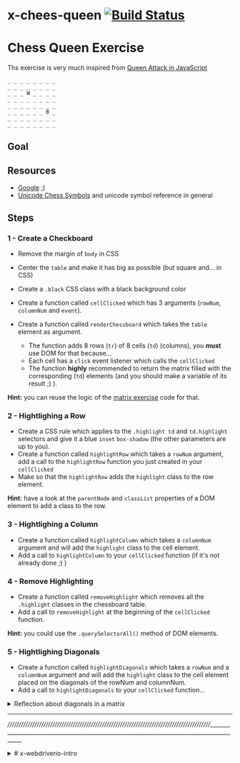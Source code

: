 # x-chees-queen  [![Build Status](https://travis-ci.org/Yassermorteza/x-chess-queen.svg?branch=master)](https://travis-ci.org/Yassermorteza/x-chess-queen)

# Chess Queen Exercise

Ths exercise is very much inspired from [Queen Attack in JavaScript](http://exercism.io/exercises/javascript/queen-attack/readme)

````
_ _ _ _ _ _ _ _
_ _ _ _ _ _ _ _
_ _ _ W _ _ _ _
_ _ _ _ _ _ _ _
_ _ _ _ _ _ _ _
_ _ _ _ _ _ B _
_ _ _ _ _ _ _ _
_ _ _ _ _ _ _ _

````

## Goal

## Resources

- [Google](https://google.com?q=meehhhh+i+don't+understand) ;)
- [Unicode Chess Symbols](https://unicode-table.com/en/sets/chess-symbols/) and unicode symbol reference in general

## Steps

### 1 - Create a Checkboard

- Remove the margin of `body` in CSS
- Center the `table` and make it has big as possible (but square and... in CSS)
- Create a `.black` CSS class with a black background color
- Create a function called `cellClicked` which has 3 arguments (`rowNum`, `columnNum` and `event`).
- Create a function called `renderChessboard` which takes the `table` element as argument.

  - The function adds 8 rows (`tr`) of 8 cells (`td`) (columns), you __must__ use DOM for that because...
  - Each cell has a `click` event listener which calls the `cellClicked`
  - The function __highly__ recommended to return the matrix filled with the corresponding (`td`) elements (and you should make a variable of its result ;) ).

__Hint:__ you can reuse the logic of the [matrix exercise](https://github.com/zeropaper/x-array-matrix) code for that.


### 2 - Hightlighing a Row

- Create a CSS rule which applies to the `.highlight td` and `td.highlight` selectors and give it a blue `inset` `box-shadow` (the other parameters are up to you).
- Create a function called `highlightRow` which takes a `rowNum` argument, add a call to the `highlightRow` function you just created in your `cellClicked`
- Make so that the `highlightRow` adds the `highlight` class to the row element.

__Hint:__ have a look at the `parentNode` and `classList` properties of a DOM element to add a class to the row.


### 3 - Hightlighing a Column

- Create a function called `highlightColumn` which takes a `columnNum` argument and will add the `highlight` class to the cell element.
- Add a call to `highlightColumn` to your `cellClicked` function (if it's not already done ;) )


### 4 - Remove Highlighting

- Create a function called `removeHighlight` which removes all the `.highlight` classes in the chessboard table.
- Add a call to `removeHighlight` at the beginning of the `cellClicked` function.

__Hint:__ you could use the `.querySelectorAll()` method of DOM elements.

### 5 - Hightlighing Diagonals

- Create a function called `highlightDiagonals` which takes a `rowNum` and a `columnNum` argument and will add the `highlight` class to the cell element placed on the diagonals of the rowNum and columnNum.
- Add a call to `highlightDiagonals` to your `cellClicked` function...

<details>
<summary>Reflection about diagonals in a matrix</summary>

Given the 8x8 matrix

````
  0 1 2 3 4 5 6 7     0 1 2 3 4 5 6 7     0 1 2 3 4 5 6 7
0 _ x _ _ _ x _ _   0 x _ _ _ _ _ _ _   0 _ _ _ _ _ x _ _
1 _ _ x _ x _ _ _   1 _ x _ _ _ _ _ _   1 _ _ _ _ x _ _ _
2 _ _ _ C _ _ _ _   2 _ _ x _ _ _ _ _   2 _ _ _ x _ _ _ _
3 _ _ x _ x _ _ _   3 _ _ _ x _ _ _ _   3 x _ x _ _ _ _ _
4 _ x _ _ _ x _ _   4 _ _ _ _ x _ _ _   4 _ C _ _ _ _ _ _
5 x _ _ _ _ _ x _   5 _ _ _ _ _ x _ _   5 x _ x _ _ _ _ _
6 _ _ _ _ _ _ _ x   6 _ _ _ _ _ _ x _   6 _ _ _ x _ _ _ _
7 _ _ _ _ _ _ _ _   7 _ _ _ _ _ _ _ c   7 _ _ _ _ x _ _ _

````

</details>

____________________________________________________________________________________________
_//////////////////////////////////////////////////////////////////////////////////////////___________________________________________________________________________________________

<details>
<summary># x-webdriverio-intro</summary>

Exercise to introduce
- [BEM CSS](https://css-tricks.com/bem-101/) technique.
- E2E (end-to-end) testing with [WebdriverIO](http://webdriver.io/).</summary>

As usual, make a commit (and push it) after each step.

## Steps

### Build

Based on the previous exercises.

- Move the code of the `chess-queen` exercise into a `src` folder
- Change the extension of your styles to `scss`
- Create a `package.json` and
  - Install the developent dependencies (node-sass, mkdirp, cp, browserify, uglify-js, jshint)
  - Add the build scripts (for the the JS and SCSS, like in the loader simulation exercise)
  - In your `prebuild` script, use `mkdirp` to create a folder `docs/image-diffs`

__Note:__ You can add additional scripts using `nodemon` (have a look at its help) to avoid to run the commands manually each time something changes and therefore ease development.

### Replace the "table" with "div"

If the usage of a `table` element was OK for the first part of the exercise but it might not be suitable for the following steps (because of the way table elements are rendered by the browser).
This step is meant to exercise the [BEM CSS](https://css-tricks.com/bem-101/) technique.

- Add the following code just after the opening `body`
  ````xml
  <header>
    <label><input type="checkbox" name="tilt"> Tilt chessboard</label>
  </header>
  ````
- Replace the `table` element of your `src/index.html` with
  ````xml
  <div class="chessboard">
    <div class="chessboard__figures"></div>
    <div class="chessboard__table"></div>
  </div>
  ````
- Change the `renderChessboard` function to generate something that looks like the following code
  ````xml
  <div class="chessboard__table">
    <div class="chessboard__row">
      <div class="chessboard__cell"></div>
      <div class="chessboard__cell chessboard__cell--black"></div>
      <div class="chessboard__cell"></div>
      <div class="chessboard__cell chessboard__cell--black"></div>
      <div class="chessboard__cell"></div>
      <div class="chessboard__cell chessboard__cell--black"></div>
      <!-- ... -->
    </div>
    <div class="chessboard__row">
      <div class="chessboard__cell chessboard__cell--black"></div>
      <div class="chessboard__cell"></div>
      <div class="chessboard__cell chessboard__cell--black"></div>
      <div class="chessboard__cell"></div>
      <div class="chessboard__cell chessboard__cell--black"></div>
      <div class="chessboard__cell"></div>
      <!-- ... -->
    </div>
    <!-- ... -->
  </div>
  ````
- Make the necessary changes to your `src/styles.scss`. In the end, you should have a CSS outline similar to:
  ````css
  *,
  *:before,
  *:after { /* ... */ }

  body { /* ... */ }

  .chessboard { /* ... */ }
    .chessboard--tilted { /* ... */ }
    .chessboard__table { /* ... */ }
    .chessboard__row { /* ... */ }
    .chessboard__cell { /* ... */ }
      .chessboard__cell:hover { /* ... */ }
      .chessboard__cell--black { /* ... */ }
        .chessboard__cell--black:hover { /* ... */ }
      .chessboard__cell--highlight:after { /* ... */ }
  ````
  __Note:__ have a close look at what the [`&` sign does in SASS](http://sass-lang.com/documentation/file.SASS_REFERENCE.html#Referencing_Parent_Selectors_____parent-selector) and how the above selectors are indented.


### Work on styles

Go to https://github.com/zeropaper/xt-sc-chess-queen/tree/master/sc, have a look at the different pictures (the ones wich have a name starting with `highlight-`) and change your `src/style.scss` to get as close as possible of the design.
The slightly green is where a click shows how the `:hover` style should look like.

<details>
  <summary>Screenshot</summary>

![screenshot](https://github.com/zeropaper/xt-sc-chess-queen/blob/master/sc/highlight--iphone-6-p.png?raw=true)

</details>


### Using your array matrix library

When you write code, you want to stay DRY (__D__on't __R__epeat __Y__ourself), so now that you have a nice, tested and bug free library (from the [Mocha intro](//github.com/zeropaper/x-mocha-intro) exercise) it would be good to re-use it.

- Add a dependency to your `array-matrix` in the `package.json` (in `dependencies` not `devDependencies`!)
  You can do so like: `npm i --save <your-gh-username>/<name-of-your-gh-repository>`
- In your `src/index.js` add
  ````js
  var arrayMatrixLib = require('array-matrix');
  var createMatrix = arrayMatrixLib.createMatrix;`
  ````


### Add WebdriverIO

- You will need to install something a bit special (called cairo)... to do so, refer to https://www.npmjs.com/package/canvas#installation for your operating system (__NOT__ `npm install canvas` ;) , the table which is below)
- You will also have to install Java (under Ubuntu `sudo apt-get install default-jre`)
- In your terminal enter the following command: `npm i -D wdio zeropaper/xt-sc-chess-queen` to install WebdriverIO as a development dependency
- `./node_modules/.bin/wdio` to start the WebdriverIO setup wizard and answer to the questions
  - Where do you want to execute your tests?
    "On my local machine"
  - Which framework do you want to use?
    "mocha"
  - Shall I install the framework adapter for you?
    "Yes"
  - Where are your test specs located?
    ./test/*.spec.js
  - Which reporter do you want to use?
    "spec"
  - Shall I install the reporter library for you?
    "Yes"
  - Do you want to add a service to your test setup?
    "selenium-standalone" and "static-server"
  - Shall I install the services for you?
    "Yes"
  - Level of logging verbosity
    "silent"
  - In which directory should screenshots gets saved if a command fails?
    "./errorShots/"
  - What is the base url?
    "http://localhost:9090"
- Move the `wdio.conf.js` file that the wizard created at the root of the project into the `test` folder and change it to __make sure__ to have the following code in it:

  ````js
  // ...
  capabilities: [
    // {
    //     // maxInstances can get overwritten per capability. So if you have an in-house Selenium
    //     // grid with only 5 firefox instances available you can make sure that not more than
    //     // 5 instances get started at a time.
    //     maxInstances: 5,
    //     //
    //     browserName: 'firefox'
    // },
    {
        // maxInstances can get overwritten per capability. So if you have an in-house Selenium
        // grid with only 5 firefox instances available you can make sure that not more than
        // 5 instances get started at a time.
        maxInstances: 5,
        //
        browserName: 'chrome',
        chromeOptions: {
            // args: ['--headless', '--disable-gpu', '--window-size=1280,800']
        }
    }
    ],
    //
    // ===================
    // Test Configurations
    // ===================
    // Define all options that are relevant for the WebdriverIO instance here
    //
    // By default WebdriverIO commands are executed in a synchronous way using
    // the wdio-sync package. If you still want to run your tests in an async way
    // e.g. using promises you can set the sync option to false.
    sync: true,
    //
    // Level of logging verbosity: silent | verbose | command | data | result | error
    logLevel: 'silent',
    //
    // Enables colors for log output.
    coloredLogs: true,
    //
    // If you only want to run your tests until a specific amount of tests have failed use
    // bail (default is 0 - don't bail, run all tests).
    bail: 0,
    //
    // Saves a screenshot to a given path if a command fails.
    screenshotPath: './errorShots/',
    //
    // Set a base URL in order to shorten url command calls. If your url parameter starts
    // with "/", then the base url gets prepended.
    baseUrl: 'http://localhost:9090',
    //
    // Default timeout for all waitFor* commands.
    waitforTimeout: 10000,
    //
    // Default timeout in milliseconds for request
    // if Selenium Grid doesn't send response
    connectionRetryTimeout: 90000,
    //
    // Default request retries count
    connectionRetryCount: 3,
    //
    // Initialize the browser instance with a WebdriverIO plugin. The object should have the
    // plugin name as key and the desired plugin options as properties. Make sure you have
    // the plugin installed before running any tests. The following plugins are currently
    // available:
    // WebdriverCSS: https://github.com/webdriverio/webdrivercss
    // WebdriverRTC: https://github.com/webdriverio/webdriverrtc
    // Browserevent: https://github.com/webdriverio/browserevent
    // plugins: {
    //     webdrivercss: {
    //         screenshotRoot: 'my-shots',
    //         failedComparisonsRoot: 'diffs',
    //         misMatchTolerance: 0.05,
    //         screenWidth: [320,480,640,1024]
    //     },
    //     webdriverrtc: {},
    //     browserevent: {}
    // },
    //
    // Test runner services
    // Services take over a specific job you don't want to take care of. They enhance
    // your test setup with almost no effort. Unlike plugins, they don't add new
    // commands. Instead, they hook themselves up into the test process.
    services: ['selenium-standalone','static-server'],
    seleniumLogs: './selenium.log',
    staticServerFolders: [
    {
      mount: '/',
      path: './docs'
    }
    ],
    staticServerPort: 9090,
    // ...
    ````
- Change your `package.json` `test` script to `npm run build && wdio test/wdio.conf.js`


### Create your _spec_

Create a file `test/chessboard-test.spec.js` with the following code.

````js
const assert = require('assert');
const checkStyle = require('xt-sc-chess-queen');
const createMatrix = require('array-matrix').createMatrix;

function matrixFillArray(matrix, array) {
  var e = 0;
  matrix.forEach(function(row, rowNum){
    row.forEach(function(col, colNum){
      matrix[rowNum][colNum] = array[e];
      e++;
    });
  });
  return matrix;
}

describe('Chessboard', function() {
  var elements;
  var matrix = createMatrix(8, 8);

  before(function() {
    browser.url('http://localhost:9090');
  });

  it('has 64 .chessboard__cell elements', function() {
    elements = browser.elements('.chessboard__cell').value;
    assert(elements.length, 64);
  });

  it('highlights the possible moves when a .chessboard__cell is clicked', function() {
    //
    // Look at the documentation of WebdriverIO (in the API section of the site)
    // and write some code to make a click on the cell at the 4th row, 5th column of the chessboard
    //
    // look at `browser.elements()` and `browser.elementÌdClick()`
    //

    var highlightedElements = browser.elements('.chessboard__cell--highlight').value;
    assert(highlightedElements.length, 28);
  });


  describe('normal design', function() {
    Object.keys(checkStyle.resolutions).forEach(key => {
      it('has the right styles for ' + key.split('-').join(' '), function () {
        checkStyle(browser, key, 'highlight', './docs/image-diffs', 5);
      });
    });
  });


  describe.skip('tilted design', function() {
    it('can be toggled', function() {
      //
      // Look at the documentation of WebdriverIO (in the API section of the site)
      // and write some code to:
      // - Make a click on the checkbox
      // - Pause the browser slightly longer than the transition duration
      // - Also verify that the chessboard get the chessboard--tilted class
      //
    });

    Object.keys(checkStyle.resolutions).forEach(key => {
      it('has the right styles for ' + key.split('-').join(' '), function () {
        checkStyle(browser, key, 'tilted', './docs/image-diffs', 5, 600);
      });
    });
  });
});
````
</details>

